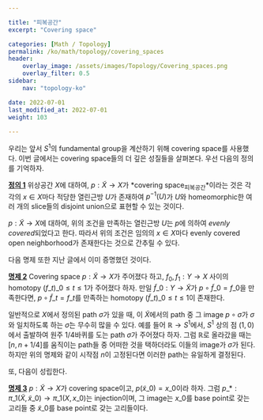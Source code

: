 ```yaml
---

title: "피복공간"
excerpt: "Covering space"

categories: [Math / Topology]
permalink: /ko/math/topology/covering_spaces
header:
    overlay_image: /assets/images/Topology/Covering_spaces.png
    overlay_filter: 0.5
sidebar: 
    nav: "topology-ko"

date: 2022-07-01
last_modified_at: 2022-07-01
weight: 103
    
---
```


우리는 앞서 $S^1$의 fundamental group을 계산하기 위해 covering space를 사용했다. 이번 글에서는 covering space들의 더 깊은 성질들을 살펴본다. 우선 다음의 정의를 기억하자.

<div class="definition" markdown="1">

<ins id="df1">**정의 1**</ins> 위상공간 $X$에 대하여, $p:\tilde{X}\rightarrow X$가 *covering space<sub>피복공간</sub>*이라는 것은 각각의 $x\in X$마다 적당한 열린근방 $U$가 존재하여 $p^{-1}(U)$가 $U$와 homeomorphic한 여러 개의 slice들의 disjoint union으로 표현할 수 있는 것이다.

</div>


$p:\tilde{X}\rightarrow X$에 대하여, 위의 조건을 만족하는 열린근방 $U$는 $p$에 의하여 *evenly covered*되었다고 한다. 따라서 위의 조건은 임의의 $x\in X$마다 evenly covered open neighborhood가 존재한다는 것으로 간추릴 수 있다. 

다음 명제 또한 지난 글에서 이미 증명했던 것이다.

<div class="proposition" markdown="1">

<ins id="pp2">**명제 2**</ins> Covering space $p:\tilde{X}\rightarrow X$가 주어졌다 하고, $f_0, f_1:Y\rightarrow X$ 사이의 homotopy $(f\_t)\_{0\leq t\leq 1}$가 주어졌다 하자. 만일 $\tilde{f}\_0:Y\rightarrow\tilde{X}$가 $p\circ\tilde{f}\_0=f\_0$을 만족한다면, $p\circ\tilde{f}\_t=f\_t$를 만족하는 homotopy $(\tilde{f}\_t)\_{0\leq t\leq 1}$이 존재한다.

</div>

일반적으로 $X$에서 정의된 path $\sigma$가 있을 때, 이 $\tilde{X}$에서의 path 중 그 image $p\circ\tilde{\sigma}$가 $\sigma$와 일치하도록 하는 $\tilde{\sigma}$는 무수히 많을 수 있다. 예를 들어 $\mathbb{R}\rightarrow S^1$에서, $S^1$ 상의 점 $(1,0)$에서 출발하여 원주 $1/4$바퀴를 도는 path $\sigma$가 주어졌다 하자. 그럼 $\mathbb{R}$로 올라갔을 때는 $[n, n+1/4]$를 움직이는 path들 중 어떠한 것을 택하더라도 이들의 image가 $\sigma$가 된다. 하지만 위의 명제와 같이 시작점 $n$이 고정된다면 이러한 path는 유일하게 결정된다. 

또, 다음이 성립한다.

<div class="proposition" markdown="1">

<ins id="pp3">**명제 3**</ins> $p:\tilde{X}\rightarrow X$가 covering space이고, $p(\tilde{x}\_0)=x\_0$이라 하자. 그럼 $p\_\ast:\pi\_1(\tilde{X},\tilde{x}\_0)\rightarrow\pi\_1(X,x\_0)$는 injection이며, 그 image는 $x\_0$를 base point로 갖는 고리들 중 $\tilde{x}\_0$를 base point로 갖는 고리들이다.

</div>

